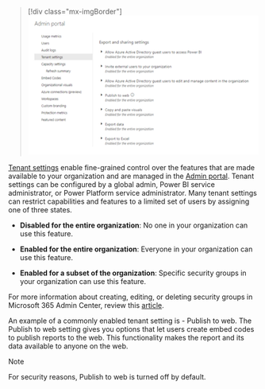 > [!div class="mx-imgBorder"]
> [![Screen shot of Power BI admin portal screens depicting setting options.](../media/3-portal.png)](../media/3-portal.png#lightbox)

[Tenant settings](https://docs.microsoft.com/power-bi/admin/service-admin-portal?azure-portal=true#tenant-settings) enable fine-grained control over the features that are made available to your organization and are managed in the [Admin portal](https://app.powerbi.com/admin-portal/tenantSettings/?azure-portal=true). Tenant settings can be configured by a global admin, Power BI service administrator, or Power Platform service administrator. Many tenant settings can restrict capabilities and features to a limited set of users by assigning one of three states.

- **Disabled for the entire organization**: No one in your organization can use this feature.

- **Enabled for the entire organization**: Everyone in your organization can use this feature.

- **Enabled for a subset of the organization**: Specific security groups in your organization can use this feature.

For more information about creating, editing, or deleting security groups in Microsoft 365 Admin Center, review this [article](https://docs.microsoft.com/microsoft-365/admin/email/create-edit-or-delete-a-security-group/?azure-portal=true).

An example of a commonly enabled tenant setting is - Publish to web. The Publish to web setting gives you options that let users create embed codes to publish reports to the web. This functionality makes the report and its data available to anyone on the web.

> [!Note]
> For security reasons, Publish to web is turned off by default.

